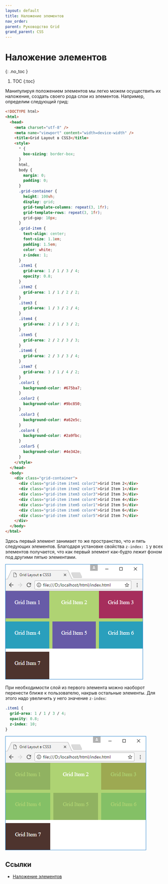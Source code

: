```yaml
---
layout: default
title: Наложение элементов
nav_order:
parent: Руководство Grid
grand_parent: CSS
---
```


<!-- prettier-ignore-start -->
# Наложение элементов
{: .no_toc }
<!-- prettier-ignore-end -->

<!-- prettier-ignore -->
1. TOC
{:toc}

Манипулируя положением элементов мы легко можем осуществить их наложение, создать своего рода слои из элементов. Например, определим следующий грид:

```html
<!DOCTYPE html>
<html>
  <head>
    <meta charset="utf-8" />
    <meta name="viewport" content="width=device-width" />
    <title>Grid Layout в CSS3</title>
    <style>
      * {
        box-sizing: border-box;
      }
      html,
      body {
        margin: 0;
        padding: 0;
      }
      .grid-container {
        height: 100vh;
        display: grid;
        grid-template-columns: repeat(3, 1fr);
        grid-template-rows: repeat(3, 1fr);
        grid-gap: 10px;
      }
      .grid-item {
        text-align: center;
        font-size: 1.1em;
        padding: 1.5em;
        color: white;
        z-index: 1;
      }
      .item1 {
        grid-area: 1 / 1 / 3 / 4;
        opacity: 0.8;
      }
      .item2 {
        grid-area: 1 / 1 / 2 / 2;
      }
      .item3 {
        grid-area: 1 / 3 / 2 / 4;
      }
      .item4 {
        grid-area: 2 / 1 / 3 / 2;
      }
      .item5 {
        grid-area: 2 / 2 / 3 / 3;
      }
      .item6 {
        grid-area: 2 / 3 / 3 / 4;
      }
      .item7 {
        grid-area: 3 / 1 / 4 / 2;
      }
      .color1 {
        background-color: #675ba7;
      }
      .color2 {
        background-color: #9bc850;
      }
      .color3 {
        background-color: #a62e5c;
      }
      .color4 {
        background-color: #2a9fbc;
      }
      .color5 {
        background-color: #4e342e;
      }
    </style>
  </head>
  <body>
    <div class="grid-container">
      <div class="grid-item item1 color2">Grid Item 2</div>
      <div class="grid-item item2 color1">Grid Item 1</div>
      <div class="grid-item item3 color3">Grid Item 3</div>
      <div class="grid-item item4 color4">Grid Item 4</div>
      <div class="grid-item item5 color1">Grid Item 5</div>
      <div class="grid-item item6 color4">Grid Item 6</div>
      <div class="grid-item item7 color5">Grid Item 7</div>
    </div>
  </body>
</html>
```

Здесь первый элемент занимает то же пространство, что и пять следующих элементов. Благодаря установке свойства `z-index: 1` у всех элементов получается, что как первый элемент как-будто лежит фоном под другими пятью элементами.

![Наложение элементов](grid-7-1.png)

При необходимости слой из первого элемента можно наоборот перенести ближе к пользователю, накрыв остальные элементы. Для этого надо увеличить у него значение `z-index`:

```css
.item1 {
  grid-area: 1 / 1 / 3 / 4;
  opacity: 0.8;
  z-index: 10;
}
```

![Наложение элементов](grid-7-2.png)

## Ссылки

- [Наложение элементов](https://metanit.com/web/html5/13.7.php)
